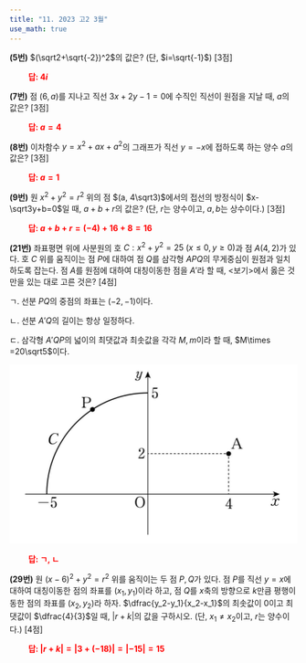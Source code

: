 ```yaml
---
title: "11. 2023 고2 3월"
use_math: true
---
```


**(5번)** $(\sqrt2+\sqrt{-2})^2$의 값은? (단, $i=\sqrt{-1}$) [3점]

**<span style="color: red;">$\qquad$답: $4i$</span>**

**(7번)** 점 $(6, a)$를 지나고 직선 $3x+2y-1=0$에 수직인 직선이 원점을 지날 때, $a$의 값은? [3점]

**<span style="color: red;">$\qquad$답: $a=4$</span>**

**(8번)** 이차함수 $y=x^2+ax+a^2$의 그래프가 직선 $y=-x$에 접하도록 하는 양수 $a$의 값은? [3점]

**<span style="color: red;">$\qquad$답: $a=1$</span>**

**(9번)** 원 $x^2+y^2=r^2$ 위의 점 $(a, 4\sqrt3)$에서의 접선의 방정식이 $x-\sqrt3y+b=0$일 때, $a+b+r$의 값은? (단, $r$는 양수이고, $a, b$는 상수이다.) [3점]

**<span style="color: red;">$\qquad$답: $a+b+r=(-4)+16+8=16$</span>**

**(21번)** 좌표평면 위에 사분원의 호 $C: x^2+y^2=25\ (x\le 0, y\ge0)$과 점 $A(4, 2)$가 있다. 호 $C$ 위를 움직이는 점 $P$에 대하여 점 $Q$를 삼각형 $APQ$의 무게중심이 원점과 일치하도록 잡는다. 점 $A$를 원점에 대하여 대칭이동한 점을 $A'$라 할 때, $<$보기$>$에서 옳은 것만을 있는 대로 고른 것은? [4점]

ㄱ. 선분 $PQ$의 중점의 좌표는 $(-2, -1)$이다. 

ㄴ. 선분 $A'Q$의 길이는 항상 일정하다.

ㄷ. 삼각형 $A'QP$의 넓이의 최댓값과 최솟값을 각각 $M, m$이라 할 때, $M\times =20\sqrt5$이다.

<img src="/assets/Pasted image 20240324084103.png"/>

**<span style="color: red;">$\qquad$답: ㄱ, ㄴ</span>**

**(29번)** 원 $(x-6)^2+y^2=r^2$ 위를 움직이는 두 점 $P, Q$가 있다. 점 $P$를 직선 $y=x$에 대하여 대칭이동한 점의 좌표를 $(x_1, y_1)$이라 하고, 점 $Q$를 $x$축의 방향으로 $k$만큼 평행이동한 점의 좌표를 $(x_2, y_2)$라 하자. $\dfrac{y_2-y_1}{x_2-x_1}$의 최솟값이 $0$이고 최댓값이 $\dfrac{4}{3}$일 때, $\lvert r+k\rvert$의 값을 구하시오. (단, $x_1\ne x_2$이고, $r$는 양수이다.) [4점]

**<span style="color: red;">$\qquad$답: $\lvert r+k\rvert=\lvert 3+(-18)\rvert=\lvert -15\rvert=15$</span>**